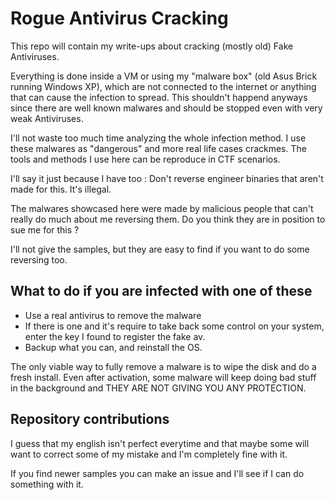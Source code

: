 # Rogue Antivirus Cracking

This repo will contain my write-ups about cracking (mostly old) Fake Antiviruses.

Everything is done inside a VM or using my "malware box" (old Asus Brick running Windows XP), which are not connected to the internet or anything that can cause the infection to spread. This shouldn't happend anyways since there are well known malwares and should be stopped even with very weak Antiviruses.

I'll not waste too much time analyzing the whole infection method. I use these malwares as "dangerous" and more real life cases crackmes. The tools and methods I use here can be reproduce in CTF scenarios.

I'll say it just because I have too : Don't reverse engineer binaries that aren't made for this. It's illegal.

The malwares showcased here were made by malicious people that can't really do much about me reversing them. Do you think they are in position to sue me for this ?

I'll not give the samples, but they are easy to find if you want to do some reversing too. 

## What to do if you are infected with one of these

  - Use a real antivirus to remove the malware
  - If there is one and it's require to take back some control on your system, enter the key I found to register the fake av.
  - Backup what you can, and reinstall the OS.

The only viable way to fully remove a malware is to wipe the disk and do a fresh install. Even after activation, some malware will keep doing bad stuff in the background and THEY ARE NOT GIVING YOU ANY PROTECTION.

## Repository contributions

I guess that my english isn't perfect everytime and that maybe some will want to correct some of my mistake and I'm completely fine with it.

If you find newer samples you can make an issue and I'll see if I can do something with it.
